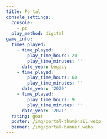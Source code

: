 ```yaml
---
title: Portal
console_settings:
  console:
    - pc
  play_method: digital
game_info:
  times_played:
    - time_played:
        play_time_hours: 20
        play_time_minutes: ''
      date_year: Legacy
    - time_played:
        play_time_hours: 60
        play_time_minutes: ''
      date_year: '2020'
    - time_played:
        play_time_hours: 9
        play_time_minutes: ''
      date_year: '2021'
  rating: goat
  poster: /img/portal-thumbnail.webp
  banner: /img/portal-banner.webp
---
```


